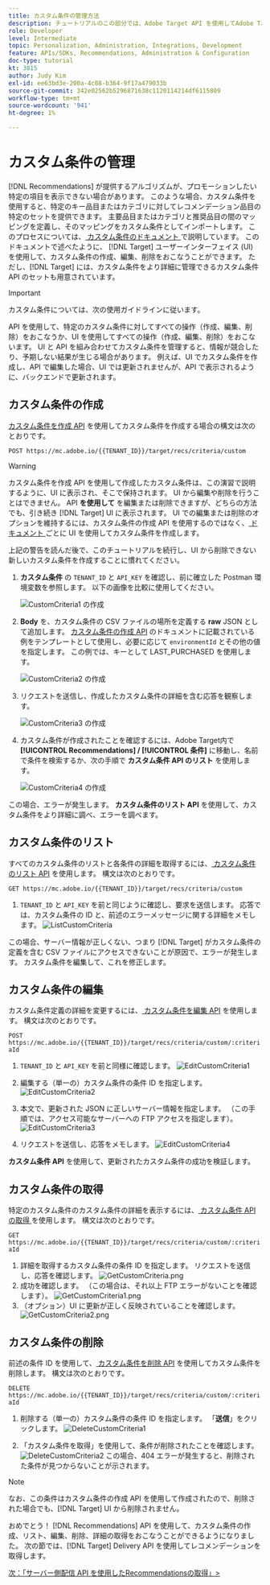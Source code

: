 ```yaml
---
title: カスタム条件の管理方法
description: チュートリアルのこの部分では、Adobe Target API を使用してAdobe Target Recommendationsの条件を管理、作成、リスト、編集、取得、削除するために必要な手順を開発者に説明します。
role: Developer
level: Intermediate
topic: Personalization, Administration, Integrations, Development
feature: APIs/SDKs, Recommendations, Administration & Configuration
doc-type: tutorial
kt: 3815
author: Judy Kim
exl-id: ee63bd3e-200a-4c08-b364-9f17a479033b
source-git-commit: 342e02562b5296871638c1120114214df6115809
workflow-type: tm+mt
source-wordcount: '941'
ht-degree: 1%

---
```


# カスタム条件の管理

[!DNL Recommendations] が提供するアルゴリズムが、プロモーションしたい特定の項目を表示できない場合があります。 このような場合、カスタム条件を使用すると、特定のキー品目またはカテゴリに対してレコメンデーション品目の特定のセットを提供できます。 主要品目またはカテゴリと推奨品目の間のマッピングを定義し、そのマッピングをカスタム条件としてインポートします。 このプロセスについては、[ カスタム条件のドキュメント ](https://experienceleague.adobe.com/docs/target/using/recommendations/criteria/recommendations-csv.html?lang=en) で説明しています。 このドキュメントで述べたように、 [!DNL Target] ユーザーインターフェイス (UI) を使用して、カスタム条件の作成、編集、削除をおこなうことができます。 ただし、[!DNL Target] には、カスタム条件をより詳細に管理できるカスタム条件 API のセットも用意されています。

>[!IMPORTANT]
>
>カスタム条件については、次の使用ガイドラインに従います。
>
> API を使用して、特定のカスタム条件に対してすべての操作（作成、編集、削除）をおこなうか、UI を使用してすべての操作（作成、編集、削除）をおこないます。 UI と API を組み合わせてカスタム条件を管理すると、情報が競合したり、予期しない結果が生じる場合があります。 例えば、UI でカスタム条件を作成し、API で編集した場合、UI では更新されませんが、API で表示されるように、バックエンドで更新されます。

## カスタム条件の作成

[ カスタム条件を作成 API](https://developers.adobetarget.com/api/recommendations/#operation/createCriteriaCustom) を使用してカスタム条件を作成する場合の構文は次のとおりです。

`POST https://mc.adobe.io/{{TENANT_ID}}/target/recs/criteria/custom`

>[!WARNING]
>
>カスタム条件を作成 API を使用して作成したカスタム条件は、この演習で説明するように、UI に表示され、そこで保持されます。 UI から編集や削除を行うことはできません。 API **を使用して** を編集または削除できますが、どちらの方法でも、引き続き [!DNL Target] UI に表示されます。 UI での編集または削除のオプションを維持するには、カスタム条件の作成 API を使用するのではなく、[ ドキュメント ](https://experienceleague.adobe.com/docs/target/using/recommendations/criteria/recommendations-csv.html?lang=en) ごとに UI を使用してカスタム条件を作成します。

上記の警告を読んだ後で、このチュートリアルを続行し、UI から削除できない新しいカスタム条件を作成することに慣れてください。

1. **カスタム条件** の `TENANT_ID` と `API_KEY` を確認し、前に確立した Postman 環境変数を参照します。 以下の画像を比較に使用してください。

   ![CustomCriteria1 の作成](assets/CreateCustomCriteria1.png)

2. **Body** を、カスタム条件の CSV ファイルの場所を定義する **raw** JSON として追加します。 [ カスタム条件の作成 API](https://developers.adobetarget.com/api/recommendations/#operation/getAllCriteriaCustom) のドキュメントに記載されている例をテンプレートとして使用し、必要に応じて `environmentId` とその他の値を指定します。 この例では、キーとして LAST_PURCHASED を使用します。

   ![CustomCriteria2 の作成](assets/CreateCustomCriteria2.png)

3. リクエストを送信し、作成したカスタム条件の詳細を含む応答を観察します。

   ![CustomCriteria3 の作成](assets/CreateCustomCriteria3.png)

4. カスタム条件が作成されたことを確認するには、Adobe Target内で **[!UICONTROL Recommendations] / [!UICONTROL  条件]** に移動し、名前で条件を検索するか、次の手順で **カスタム条件 API のリスト** を使用します。

   ![CustomCriteria4 の作成](assets/CreateCustomCriteria4.png)

この場合、エラーが発生します。 **カスタム条件のリスト API** を使用して、カスタム条件をより詳細に調べ、エラーを調べます。

## カスタム条件のリスト

すべてのカスタム条件のリストと各条件の詳細を取得するには、[ カスタム条件のリスト API](https://developers.adobetarget.com/api/recommendations/#operation/getAllCriteriaCustom) を使用します。 構文は次のとおりです。

`GET https://mc.adobe.io/{{TENANT_ID}}/target/recs/criteria/custom`

1. `TENANT_ID` と `API_KEY` を前と同じように確認し、要求を送信します。 応答では、カスタム条件の ID と、前述のエラーメッセージに関する詳細をメモします。
   ![ListCustomCriteria](assets/ListCustomCriteria.png)

この場合、サーバー情報が正しくない、つまり [!DNL Target] がカスタム条件の定義を含む CSV ファイルにアクセスできないことが原因で、エラーが発生します。 カスタム条件を編集して、これを修正します。

## カスタム条件の編集

カスタム条件定義の詳細を変更するには、[ カスタム条件を編集 API](https://developers.adobetarget.com/api/recommendations/#operation/updateCriteriaCustom) を使用します。 構文は次のとおりです。

`POST https://mc.adobe.io/{{TENANT_ID}}/target/recs/criteria/custom/:criteriaId`

1. `TENANT_ID` と `API_KEY` を前と同様に確認します。
   ![EditCustomCriteria1](assets/EditCustomCriteria1.png)

1. 編集する（単一の）カスタム条件の条件 ID を指定します。
   ![EditCustomCriteria2](assets/EditCustomCriteria2.png)

1. 本文で、更新された JSON に正しいサーバー情報を指定します。 （この手順では、アクセス可能なサーバーへの FTP アクセスを指定します）。
   ![EditCustomCriteria3](assets/EditCustomCriteria3.png)

1. リクエストを送信し、応答をメモします。
   ![EditCustomCriteria4](assets/EditCustomCriteria4.png)

**カスタム条件 API** を使用して、更新されたカスタム条件の成功を検証します。

## カスタム条件の取得

特定のカスタム条件のカスタム条件の詳細を表示するには、[ カスタム条件 API の取得 ](https://developers.adobetarget.com/api/recommendations/#operation/getCriteriaCustom) を使用します。 構文は次のとおりです。

`GET https://mc.adobe.io/{{TENANT_ID}}/target/recs/criteria/custom/:criteriaId`

1. 詳細を取得するカスタム条件の条件 ID を指定します。 リクエストを送信し、応答を確認します。
   ![GetCustomCriteria.png](assets/GetCustomCriteria.png)
1. 成功を確認します。 （この場合は、それ以上 FTP エラーがないことを確認します）。
   ![GetCustomCriteria1.png](assets/GetCustomCriteria1.png)
1. （オプション）UI に更新が正しく反映されていることを確認します。
   ![GetCustomCriteria2.png](assets/GetCustomCriteria2.png)

## カスタム条件の削除

前述の条件 ID を使用して、[ カスタム条件を削除 API](https://developers.adobetarget.com/api/recommendations/#operation/deleteCriteriaCustom) を使用してカスタム条件を削除します。 構文は次のとおりです。

`DELETE https://mc.adobe.io/{{TENANT_ID}}/target/recs/criteria/custom/:criteriaId`

1. 削除する（単一の）カスタム条件の条件 ID を指定します。 「**送信**」をクリックします。
   ![DeleteCustomCriteria1](assets/DeleteCustomCriteria1.png)

1. 「カスタム条件を取得」を使用して、条件が削除されたことを確認します。
   ![DeleteCustomCriteria2](assets/DeleteCustomCriteria2.png)
この場合、404 エラーが発生すると、削除された条件が見つからないことが示されます。

>[!NOTE]
>なお、この条件はカスタム条件の作成 API を使用して作成されたので、削除された場合でも、[!DNL Target] UI から削除されません。

おめでとう！ [!DNL Recommendations] API を使用して、カスタム条件の作成、リスト、編集、削除、詳細の取得をおこなうことができるようになりました。 次の節では、[!DNL Target] Delivery API を使用してレコメンデーションを取得します。

[次：「サーバー側配信 API を使用したRecommendationsの取得」>](fetch-recs-server-side-delivery-api.md)
